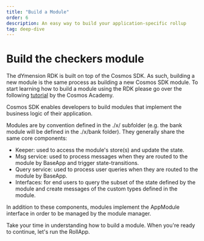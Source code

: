 ```yaml
---
title: "Build a Module"
order: 6
description: An easy way to build your application-specific rollup
tag: deep-dive
---
```


# Build the checkers module

The dYmension RDK is built on top of the Cosmos SDK. As such, building a new module is the same process as building a new Cosmos SDK module. To start learning how to build a module using the RDK please go over the following [tutorial](https://developers.cosmos.network/academy/3-my-own-chain/exercise-intro.html) by the Cosmos Academy.

Cosmos SDK enables developers to build modules that implement the business logic of their application.

Modules are by convention defined in the ./x/ subfolder (e.g. the bank module will be defined in the ./x/bank folder). They generally share the same core components:

- Keeper: used to access the module's store(s) and update the state.
- Msg service: used to process messages when they are routed to the module by BaseApp and trigger state-transitions.
- Query service: used to process user queries when they are routed to the module by BaseApp.
- Interfaces: for end users to query the subset of the state defined by the module and create messages of the custom types defined in the module.

In addition to these components, modules implement the AppModule interface in order to be managed by the module manager.

Take your time in understanding how to build a module. When you're ready to continue, let's run the RollApp.
